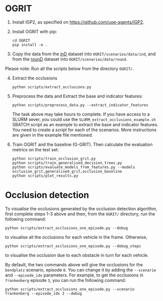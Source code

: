# OGRIT

1) Install IGP2, as specified on https://github.com/uoe-agents/IGP2.

2) Install OGRIT with pip: 
    ```
    cd OGRIT
    pip install -e .
    ```

3) Copy the data from the [inD](https://www.ind-dataset.com/) dataset into `OGRIT/scenarios/data/ind`, and from the [rounD](https://www.round-dataset.com/) dataset into `OGRIT/scenarios/data/round`.


Please note: Run all the scripts below from the directory `OGRIT/`.

4) Extract the occlusions
    ```
    python scripts/extract_occlusions.py
    ```

5) Preprocess the data and Extract the base and indicator features:
   ```
   python scripts/preprocess_data.py --extract_indicator_features
   ```
   
   The task above may take hours to complete. If you have access to a SLURM sever, you could use the `SLURM_extract_occlusions_example.sh` SBATCH script
as an example to extract the base and indicator features. You need to create a script for each of the scenarios. 
More instructions are given in the example file mentioned.


7) Train OGRIT and the baseline (G-GRIT). Then calculate the evaluation metrics on the test set:

    ```
    python scripts/train_occlusion_grit.py
    python scripts/train_generalised_decision_trees.py
    python scripts/evaluate_models_from_features.py --models occlusion_grit,generalised_grit,occlusion_baseline
    python scripts/plot_results.py
    ```

# Occlusion detection

To visualise the occlusions generated by the occlusion detection algorithm, first complete steps 1-3 above and then, 
from the `OGRIT/` directory, run the following command:
```
python scripts/extract_occlusions_one_episode.py --debug
```

to visualise all the occlusions for each vehicle in the frame. Otherwise, 

```
python scripts/extract_occlusions_one_episode.py --debug_steps
```

to visualise the occlusion due to each obstacle in turn for each vehicle. 

By default, the two commands above will give the occlusions for the `bendplatz` scenario, episode `0`. 
You can change it by adding the `--scenario` and `--episode_idx` parameters.
For example, to get the occlusions in `frankenberg` episode `3`, you can run the following command:
```
python scripts/extract_occlusions_one_episode.py --scenario frankenberg --episode_idx 3 --debug
```